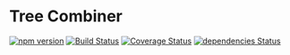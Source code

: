 # Tree Combiner

[![npm version](https://badge.fury.io/js/tree-combiner.svg)](https://badge.fury.io/js/tree-combiner)
[![Build Status](https://travis-ci.org/iHaiduk/tree-combiner.svg?branch=master)](https://travis-ci.org/iHaiduk/tree-combiner)
[![Coverage Status](https://coveralls.io/repos/github/iHaiduk/tree-combiner/badge.svg?branch=master)](https://coveralls.io/github/iHaiduk/tree-combiner?branch=master)
[![dependencies Status](https://david-dm.org/iHaiduk/tree-combiner/status.svg)](https://david-dm.org/iHaiduk/tree-combiner)